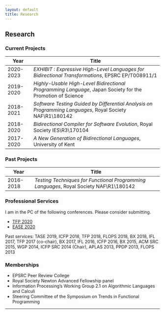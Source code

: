 ```yaml
---
layout: default
title: Research
---
```

## Research


### Current Projects

Year | Title 
-----|-----------
2020-2023 | *EXHIBIT : Expressive High-Level Languages for Bidirectional Transformations*, EPSRC EP/T008911/1
2019-2020 | *Highly-Usable High-Level Bidirectional Programming Language*, Japan Society for the Promotion of Science 2018-2021 | *Software Testing Guided by Differential Analysis on Programming Languages*, Royal Society NAF\R1\180142 
2018-2020 | *Bidirectional Compiler for Software Evolution*, Royal Society IES\R3\170104
2017-2020 | *A New Generation of Bidirectional Languages*, University of Kent


### Past Projects

Year | Title 
---|-----------
2016-2018 | *Testing Techniques for Functional Programming Languages*, Royal Society NAF\R1\180142 

### Professional Services

I am in the PC of the following conferences. Please consider submitting. 

* [TFP 2020](http://www.cse.chalmers.se/~rjmh/tfp/)
* [EASE 2020](https://www.ntnu.edu/ease2020)

Past services: TASE 2019, ICFP 2018, TFP 2018, FLOPS 2018, BX 2018, IFL 2017, TFP 2017 (co-chair), BX 2017, IFL 2016, ICFP 2016, BX 2015, ACM SRC 2015, WGP 2014, ICFP SRC 2014 (Chair), APLAS 2013, PPDP 2013, FLOPS 2013

### Memberships

* EPSRC Peer Review College 
* Royal Society Newton Advanced Fellowship panel
* Information Processing’s Working Group 2.1 on Algorithmic Languages and Calculi
* Steering Committee of the Symposium on Trends in Functional Programming

---

